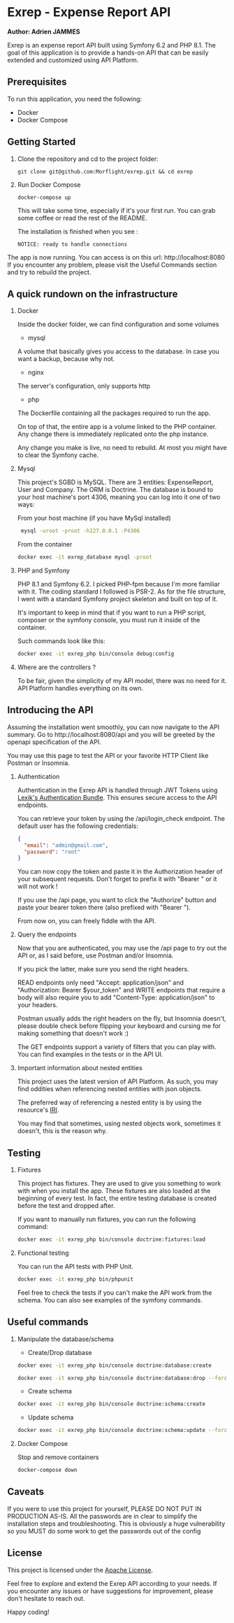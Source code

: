 # Exrep - Expense Report API

**Author: Adrien JAMMES**

Exrep is an expense report API built using Symfony 6.2 and PHP 8.1. The goal of this application is to provide a hands-on API that can be easily extended and customized using API Platform.

## Prerequisites

To run this application, you need the following:

- Docker
- Docker Compose

## Getting Started

1. Clone the repository and cd to the project folder:

   ```shell
   git clone git@github.com:Morflight/exrep.git && cd exrep
   ```

2. Run Docker Compose

   ```shell
   docker-compose up
   ```

   This will take some time, especially if it's your first run.
   You can grab some coffee or read the rest of the README.

   The installation is finished when you see :

   ```
   NOTICE: ready to handle connections
   ```

The app is now running. You can access is on this url: http://localhost:8080
If you encounter any problem, please visit the Useful Commands section and try to rebuild the project.

## A quick rundown on the infrastructure

1. Docker

   Inside the docker folder, we can find configuration and some volumes

   - mysql

   A volume that basically gives you access to the database. In case you want a backup, because why not.

   - nginx

   The server's configuration, only supports http

   - php

   The Dockerfile containing all the packages required to run the app.

   On top of that, the entire app is a volume linked to the PHP container. Any change there is immediately replicated onto the php instance.

   Any change you make is live, no need to rebuild. At most you might have to clear the Symfony cache.

2. Mysql

   This project's SGBD is MySQL. There are 3 entities: ExpenseReport, User and Company. The ORM is Doctrine.
   The database is bound to your host machine's port 4306, meaning you can log into it one of two ways:

   From your host machine (if you have MySql installed)

   ```bash
    mysql -uroot -proot -h127.0.0.1 -P4306
   ```

   From the container

   ```bash
   docker exec -it exrep_database mysql -proot
   ```

3. PHP and Symfony

   PHP 8.1 and Symfony 6.2. I picked PHP-fpm because I'm more familiar with it. The coding standard I followed is PSR-2. As for the file structure, I went with a standard Symfony project skeleton and built on top of it.

   It's important to keep in mind that if you want to run a PHP script, composer or the symfony console, you must run it inside of the container.

   Such commands look like this:

   ```bash
   docker exec -it exrep_php bin/console debug:config
   ```

4. Where are the controllers ?

   To be fair, given the simplicity of my API model, there was no need for it. API Platform handles everything on its own.

## Introducing the API

Assuming the installation went smoothly, you can now navigate to the API summary.
Go to http://localhost:8080/api and you will be greeted by the openapi specification of the API.

You may use this page to test the API or your favorite HTTP Client like Postman or Insomnia.

1. Authentication

   Authentication in the Exrep API is handled through JWT Tokens using [Lexik's Authentication Bundle](https://github.com/lexik/LexikJWTAuthenticationBundle). This ensures secure access to the API endpoints.

   You can retrieve your token by using the /api/login_check endpoint. The default user has the following credentials:

   ```json
   {
     "email": "admin@gmail.com",
     "password": "root"
   }
   ```

   You can now copy the token and paste it in the Authorization header of your subsequent requests. Don't forget to prefix it with "Bearer " or it will not work !

   If you use the /api page, you want to click the "Authorize" button and paste your bearer token there (also prefixed with "Bearer ").

   From now on, you can freely fiddle with the API.

2. Query the endpoints

   Now that you are authenticated, you may use the /api page to try out the API or, as I said before, use Postman and/or Insomnia.

   If you pick the latter, make sure you send the right headers.

   READ endpoints only need "Accept: application/json" and "Authorization: Bearer $your_token" and WRITE endpoints that require a body will also require you to add "Content-Type: application/json" to your headers.

   Postman usually adds the right headers on the fly, but Insomnia doesn't, please double check before flipping your keyboard and cursing me for making something that doesn't work :)

   The GET endpoints support a variety of filters that you can play with. You can find examples in the tests or in the API UI.

3. Important information about nested entities

   This project uses the latest version of API Platform. As such, you may find oddities when referencing nested entities with json objects.

   The preferred way of referencing a nested entity is by using the resource's [IRI](https://en.wikipedia.org/wiki/Internationalized_Resource_Identifier).

   You may find that sometimes, using nested objects work, sometimes it doesn't, this is the reason why.

## Testing

1. Fixtures

   This project has fixtures. They are used to give you something to work with when you install the app.
   These fixtures are also loaded at the beginning of every test. In fact, the entire testing database is created before the test and dropped after.

   If you want to manually run fixtures, you can run the following command:

   ```bash
   docker exec -it exrep_php bin/console doctrine:fixtures:load
   ```

2. Functional testing

   You can run the API tests with PHP Unit.

   ```bash
   docker exec -it exrep_php bin/phpunit
   ```

   Feel free to check the tests if you can't make the API work from the schema.
   You can also see examples of the symfony commands.

## Useful commands

1. Manipulate the database/schema

   - Create/Drop database

   ```bash
   docker exec -it exrep_php bin/console doctrine:database:create
   ```

   ```bash
   docker exec -it exrep_php bin/console doctrine:database:drop --force
   ```

   - Create schema

   ```bash
   docker exec -it exrep_php bin/console doctrine:schema:create
   ```

   - Update schema

   ```bash
   docker exec -it exrep_php bin/console doctrine:schema:update --force
   ```

2. Docker Compose

   Stop and remove containers

   ```bash
   docker-compose down
   ```

## Caveats

If you were to use this project for yourself, PLEASE DO NOT PUT IN PRODUCTION AS-IS. All the passwords are in clear to simplify the installation steps and troubleshooting. This is obviously a huge vulnerability so you MUST do some work to get the passwords out of the config

## License

This project is licensed under the [Apache License](https://www.apache.org/licenses/LICENSE-2.0.txt).

Feel free to explore and extend the Exrep API according to your needs. If you encounter any issues or have suggestions for improvement, please don't hesitate to reach out.

Happy coding!
